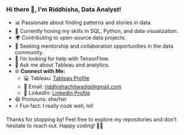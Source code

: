 ### Hi there 👋, I'm Riddhisha, Data Analyst!

- 📊 Passionate about finding patterns and stories in data.
- 🧮 Currently honing my skills in SQL, Python, and data visualization.
- 🌍 Contributing to open-source data projects.
- 🤝 Seeking mentorship and collaboration opportunities in the data community.
- 🤔 I’m looking for help with TensorFlow.
- 💬 Ask me about Tableau and analytics.
- 🌐 **Connect with Me:**
  - 💻 Tableau: [Tableau Profile](https://public.tableau.com/app/profile/riddhisha.chitwadgi/vizzes)
  - 📧 Email: [riddhishachitwadgi@gmail.com](mailto:riddhishachitwadgi@gmail.com)
  - 💼 LinkedIn: [LinkedIn Profile](https://www.linkedin.com/in/riddhishachitwadgi/)
- 😄 Pronouns: she/her
- ⚡ Fun fact: I really cook well, lol!
  
Thanks for stopping by! Feel free to explore my repositories and don't hesitate to reach out. Happy coding! 🚀✨
